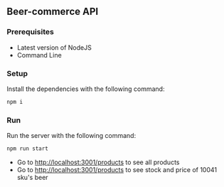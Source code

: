 ## Beer-commerce API

### Prerequisites

- Latest version of NodeJS
- Command Line

### Setup

Install the dependencies with the following command:

```js
npm i
```

### Run

Run the server with the following command:

```js
npm run start
```

- Go to [http://localhost:3001/products](http://localhost:3001/products) to see all products
- Go to [http://localhost:3001/products](http://localhost:3001/stock-price/10041) to see stock and price of 10041 sku's beer
